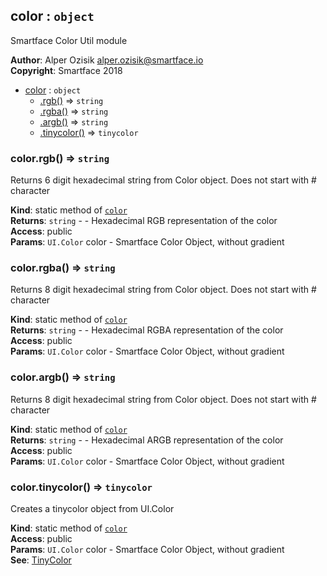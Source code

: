 <a name="module_color"></a>

## color : <code>object</code>
Smartface Color Util module

**Author**: Alper Ozisik <alper.ozisik@smartface.io>  
**Copyright**: Smartface 2018  

* [color](#module_color) : <code>object</code>
    * [.rgb()](#module_color.rgb) ⇒ <code>string</code>
    * [.rgba()](#module_color.rgba) ⇒ <code>string</code>
    * [.argb()](#module_color.argb) ⇒ <code>string</code>
    * [.tinycolor()](#module_color.tinycolor) ⇒ <code>tinycolor</code>

<a name="module_color.rgb"></a>

### color.rgb() ⇒ <code>string</code>
Returns 6 digit hexadecimal string from Color object. Does not start with # character

**Kind**: static method of [<code>color</code>](#module_color)  
**Returns**: <code>string</code> - - Hexadecimal RGB representation of the color  
**Access**: public  
**Params**: <code>UI.Color</code> color - Smartface Color Object, without gradient  
<a name="module_color.rgba"></a>

### color.rgba() ⇒ <code>string</code>
Returns 8 digit hexadecimal string from Color object. Does not start with # character

**Kind**: static method of [<code>color</code>](#module_color)  
**Returns**: <code>string</code> - - Hexadecimal RGBA representation of the color  
**Access**: public  
**Params**: <code>UI.Color</code> color - Smartface Color Object, without gradient  
<a name="module_color.argb"></a>

### color.argb() ⇒ <code>string</code>
Returns 8 digit hexadecimal string from Color object. Does not start with # character

**Kind**: static method of [<code>color</code>](#module_color)  
**Returns**: <code>string</code> - - Hexadecimal ARGB representation of the color  
**Access**: public  
**Params**: <code>UI.Color</code> color - Smartface Color Object, without gradient  
<a name="module_color.tinycolor"></a>

### color.tinycolor() ⇒ <code>tinycolor</code>
Creates a tinycolor object from UI.Color

**Kind**: static method of [<code>color</code>](#module_color)  
**Access**: public  
**Params**: <code>UI.Color</code> color - Smartface Color Object, without gradient  
**See**: [TinyColor](https://github.com/bgrins/TinyColor)  
